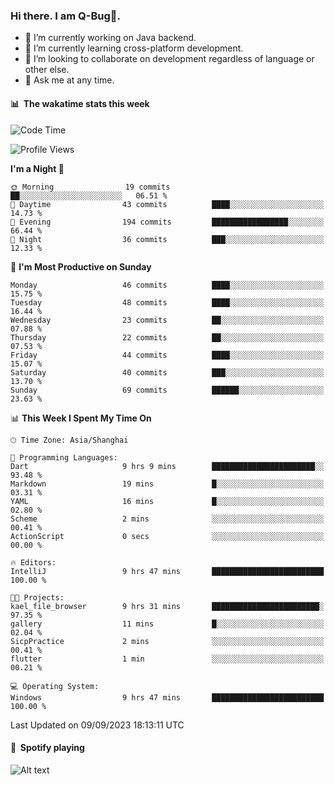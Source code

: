 ### Hi there. I am Q-Bug🐞.

- 🔭 I’m currently working on Java backend.
- 🌱 I’m currently learning cross-platform development.
- 👯 I’m looking to collaborate on development regardless of language or other else.
- 💬 Ask me at any time.

#### 📊 &nbsp;**The wakatime stats this week**  
<!--START_SECTION:waka-->
![Code Time](http://img.shields.io/badge/Code%20Time-96%20hrs%2026%20mins-blue)

![Profile Views](http://img.shields.io/badge/Profile%20Views-0-blue)

**I'm a Night 🦉** 

```text
🌞 Morning                19 commits          ██░░░░░░░░░░░░░░░░░░░░░░░   06.51 % 
🌆 Daytime                43 commits          ████░░░░░░░░░░░░░░░░░░░░░   14.73 % 
🌃 Evening                194 commits         █████████████████░░░░░░░░   66.44 % 
🌙 Night                  36 commits          ███░░░░░░░░░░░░░░░░░░░░░░   12.33 % 
```
📅 **I'm Most Productive on Sunday** 

```text
Monday                   46 commits          ████░░░░░░░░░░░░░░░░░░░░░   15.75 % 
Tuesday                  48 commits          ████░░░░░░░░░░░░░░░░░░░░░   16.44 % 
Wednesday                23 commits          ██░░░░░░░░░░░░░░░░░░░░░░░   07.88 % 
Thursday                 22 commits          ██░░░░░░░░░░░░░░░░░░░░░░░   07.53 % 
Friday                   44 commits          ████░░░░░░░░░░░░░░░░░░░░░   15.07 % 
Saturday                 40 commits          ███░░░░░░░░░░░░░░░░░░░░░░   13.70 % 
Sunday                   69 commits          ██████░░░░░░░░░░░░░░░░░░░   23.63 % 
```


📊 **This Week I Spent My Time On** 

```text
🕑︎ Time Zone: Asia/Shanghai

💬 Programming Languages: 
Dart                     9 hrs 9 mins        ███████████████████████░░   93.48 % 
Markdown                 19 mins             █░░░░░░░░░░░░░░░░░░░░░░░░   03.31 % 
YAML                     16 mins             █░░░░░░░░░░░░░░░░░░░░░░░░   02.80 % 
Scheme                   2 mins              ░░░░░░░░░░░░░░░░░░░░░░░░░   00.41 % 
ActionScript             0 secs              ░░░░░░░░░░░░░░░░░░░░░░░░░   00.00 % 

🔥 Editors: 
IntelliJ                 9 hrs 47 mins       █████████████████████████   100.00 % 

🐱‍💻 Projects: 
kael_file_browser        9 hrs 31 mins       ████████████████████████░   97.35 % 
gallery                  11 mins             █░░░░░░░░░░░░░░░░░░░░░░░░   02.04 % 
SicpPractice             2 mins              ░░░░░░░░░░░░░░░░░░░░░░░░░   00.41 % 
flutter                  1 min               ░░░░░░░░░░░░░░░░░░░░░░░░░   00.21 % 

💻 Operating System: 
Windows                  9 hrs 47 mins       █████████████████████████   100.00 % 
```


 Last Updated on 09/09/2023 18:13:11 UTC
<!--END_SECTION:waka-->

#### 🎵 &nbsp;**Spotify playing**  
![Alt text](https://spotify-recently-played-readme.vercel.app/api?user=e5y1o4x7kdt9kf2blu4wvmb4s&unique={true|1|on|yes})
